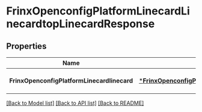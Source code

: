 # FrinxOpenconfigPlatformLinecardLinecardtopLinecardResponse

## Properties
Name | Type | Description | Notes
------------ | ------------- | ------------- | -------------
**FrinxOpenconfigPlatformLinecardlinecard** | [***FrinxOpenconfigPlatformLinecardLinecardtopLinecard**](frinx.openconfig.platform.linecard.linecardtop.Linecard.md) |  | [optional] [default to null]

[[Back to Model list]](../README.md#documentation-for-models) [[Back to API list]](../README.md#documentation-for-api-endpoints) [[Back to README]](../README.md)


